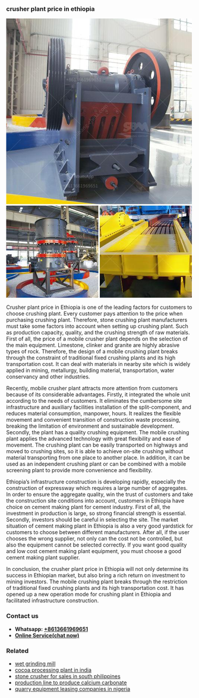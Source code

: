 <h3>crusher plant price in ethiopia</h3><img src='1708309412.jpg' alt=''><p>Crusher plant price in Ethiopia is one of the leading factors for customers to choose crushing plant. Every customer pays attention to the price when purchasing crushing plant. Therefore, stone crushing plant manufacturers must take some factors into account when setting up crushing plant. Such as production capacity, quality, and the crushing strength of raw materials. First of all, the price of a mobile crusher plant depends on the selection of the main equipment. Limestone, clinker and granite are highly abrasive types of rock. Therefore, the design of a mobile crushing plant breaks through the constraint of traditional fixed crushing plants and its high transportation cost. It can deal with materials in nearby site which is widely applied in mining, metallurgy, building material, transportation, water conservancy and other industries. </p><p>Recently, mobile crusher plant attracts more attention from customers because of its considerable advantages. Firstly, it integrated the whole unit according to the needs of customers. It eliminates the cumbersome site infrastructure and auxiliary facilities installation of the split-component, and reduces material consumption, manpower, hours. It realizes the flexible movement and convenient transition of construction waste processing, breaking the limitation of environment and sustainable development. Secondly, the plant has a quality crushing equipment. The mobile crushing plant applies the advanced technology with great flexibility and ease of movement. The crushing plant can be easily transported on highways and moved to crushing sites, so it is able to achieve on-site crushing without material transporting from one place to another place. In addition, it can be used as an independent crushing plant or can be combined with a mobile screening plant to provide more convenience and flexibility. </p><p>Ethiopia’s infrastructure construction is developing rapidly, especially the construction of expressway which requires a large number of aggregates. In order to ensure the aggregate quality, win the trust of customers and take the construction site conditions into account, customers in Ethiopia have choice on cement making plant for cement industry. First of all, the investment in production is large, so strong financial strength is essential. Secondly, investors should be careful in selecting the site. The market situation of cement making plant in Ethiopia is also a very good yardstick for customers to choose between different manufacturers. After all, if the user chooses the wrong supplier, not only can the cost not be controlled, but also the equipment cannot be selected correctly. If you want good quality and low cost cement making plant equipment, you must choose a good cement making plant supplier.</p><p>In conclusion, the crusher plant price in Ethiopia will not only determine its success in Ethiopian market, but also bring a rich return on investment to mining investors. The mobile crushing plant breaks through the restriction of traditional fixed crushing plants and its high transportation cost. It has opened up a new operation mode for crushing plant in Ethiopia and facilitated infrastructure construction.</p><h3>Contact us</h3><ul><li><strong>Whatsapp:&nbsp;<a href="https://wa.me/8613661969651">+8613661969651</a></strong></li><li><a href="https://swt.shibang-china.com/?git&amp;zhl&amp;crusher plant price in ethiopia"><strong>Online Service(chat now)</strong></a></li></ul><h3>Related</h3><ul><li><a href='wet grinding mill.md'>wet grinding mill</a></li><li><a href='cocoa processing plant in india.md'>cocoa processing plant in india</a></li><li><a href='stone crusher for sales in south philippines.md'>stone crusher for sales in south philippines</a></li><li><a href='production line to produce calcium carbonate.md'>production line to produce calcium carbonate</a></li><li><a href='quarry equipment leasing companies in nigeria.md'>quarry equipment leasing companies in nigeria</a></li></ul>